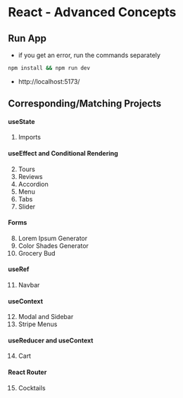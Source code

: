 <!-- leetcode, react, data analytic, postre, vue, dev stuff -->
<!-- leetcode, react, data analytic, postre, vue -->
<!-- leetcode, react, data analytic, postre, vue, dev stuff -->
<!-- leetcode, react, data analytic, postre, vue -->
<!-- leetcode, react, data analytic, postre, vue, dev stuff -->
<!-- leetcode, react, data analytic, postre, vue -->
<!-- leetcode, react, data analytic, postre, vue, dev stuff -->
<!-- leetcode, react, data analytic, postre, vue -->

# React - Advanced Concepts

## Run App

- if you get an error, run the commands separately

```sh
npm install && npm run dev
```

- http://localhost:5173/

## Corresponding/Matching Projects

#### useState

1. Imports

#### useEffect and Conditional Rendering

2. Tours
3. Reviews
4. Accordion
5. Menu
6. Tabs
7. Slider

#### Forms

8. Lorem Ipsum Generator
9. Color Shades Generator
10. Grocery Bud

#### useRef

11. Navbar

#### useContext

12. Modal and Sidebar
13. Stripe Menus

#### useReducer and useContext

14. Cart

#### React Router

15. Cocktails
